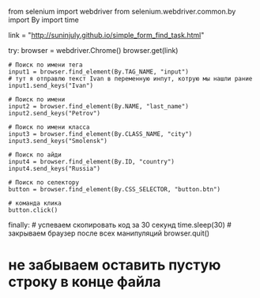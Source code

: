 from selenium import webdriver
from selenium.webdriver.common.by import By
import time 

link = "http://suninjuly.github.io/simple_form_find_task.html"

try:
    browser = webdriver.Chrome()
    browser.get(link)
    
    # Поиск по имени тега
    input1 = browser.find_element(By.TAG_NAME, "input")
    # тут я отправлю текст Ivan в переменную инпут, котрую мы нашли рание 
    input1.send_keys("Ivan")

    # Поиск по имени
    input2 = browser.find_element(By.NAME, "last_name")
    input2.send_keys("Petrov")

    # Поиск по имени класса
    input3 = browser.find_element(By.CLASS_NAME, "city")
    input3.send_keys("Smolensk")

    # Поиск по айди
    input4 = browser.find_element(By.ID, "country")
    input4.send_keys("Russia")

    # Поиск по селектору
    button = browser.find_element(By.CSS_SELECTOR, "button.btn")
    
    # команда клика
    button.click()

finally:
    # успеваем скопировать код за 30 секунд
    time.sleep(30)
    # закрываем браузер после всех манипуляций
    browser.quit()

# не забываем оставить пустую строку в конце файла

